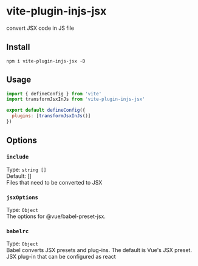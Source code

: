 # vite-plugin-injs-jsx

convert JSX code in JS file

## Install

```shell
npm i vite-plugin-injs-jsx -D
```

## Usage

```js
import { defineConfig } from 'vite'
import transformJsxInJs from 'vite-plugin-injs-jsx'

export default defineConfig({
  plugins: [transformJsxInJs()]
})

```

## Options

### `include`

Type: `string []`<br>
Default: []<br>
Files that need to be converted to JSX

### `jsxOptions`

Type: `Object`<br>
The options for @vue/babel-preset-jsx.

### `babelrc`

Type: `Object`<br>
Babel converts JSX presets and plug-ins. The default is Vue's JSX preset. JSX plug-in that can be configured as react
